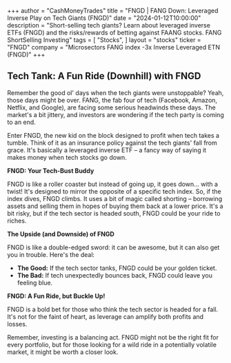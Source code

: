 +++
author = "CashMoneyTrades"
title = "FNGD |   FANG Down: Leveraged Inverse Play on Tech Giants (FNGD)"
date = "2024-01-12T10:00:00"
description = "Short-selling tech giants? Learn about leveraged inverse ETFs (FNGD) and the risks/rewards of betting against FAANG stocks. FANG ShortSelling Investing"
tags = [
"Stocks",
]
layout = "stocks"
ticker = "FNGD"
company = "Microsectors FANG index -3x Inverse Leveraged ETN (FNGD)"
+++
        


##  Tech Tank:  A Fun Ride (Downhill) with FNGD 

Remember the good ol' days when the tech giants were unstoppable? Yeah, those days might be over.  FANG, the fab four of tech (Facebook, Amazon, Netflix, and Google), are facing some serious headwinds these days.  The market's a bit jittery, and investors are wondering if the tech party is coming to an end. 

Enter FNGD, the new kid on the block designed to profit when tech takes a tumble. Think of it as an insurance policy against the tech giants' fall from grace. It's basically a leveraged inverse ETF –  a fancy way of saying it makes money when tech stocks go down.

**FNGD: Your Tech-Bust Buddy**

FNGD is like a roller coaster but instead of going up, it goes down... with a twist! It's designed to mirror the opposite of a specific tech index. So, if the index dives, FNGD climbs.  It uses a bit of magic called shorting – borrowing assets and selling them in hopes of buying them back at a lower price.  It's a bit risky, but if the tech sector is headed south, FNGD could be your ride to riches.

**The Upside (and Downside) of FNGD**

FNGD is like a double-edged sword: it can be awesome, but it can also get you in trouble. Here's the deal:

* **The Good:** If the tech sector tanks, FNGD could be your golden ticket.  
* **The Bad:** If tech unexpectedly bounces back, FNGD could leave you feeling blue.

**FNGD: A Fun Ride, but Buckle Up!**

FNGD is a bold bet for those who think the tech sector is headed for a fall.  It's not for the faint of heart, as leverage can amplify both profits and losses.  

Remember, investing is a balancing act.  FNGD might not be the right fit for every portfolio, but for those looking for a wild ride in a potentially volatile market, it might be worth a closer look.  

        